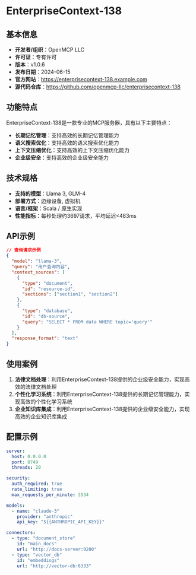 # EnterpriseContext-138

## 基本信息

- **开发者/组织**：OpenMCP LLC
- **许可证**：专有许可
- **版本**：v1.0.6
- **发布日期**：2024-06-15
- **官方网站**：https://enterprisecontext-138.example.com
- **源代码仓库**：https://github.com/openmcp-llc/enterprisecontext-138

## 功能特点

EnterpriseContext-138是一款专业的MCP服务器，具有以下主要特点：

- **长期记忆管理**：支持高效的长期记忆管理能力
- **语义搜索优化**：支持高效的语义搜索优化能力
- **上下文压缩优化**：支持高效的上下文压缩优化能力
- **企业级安全**：支持高效的企业级安全能力


## 技术规格

- **支持的模型**：Llama 3, GLM-4
- **部署方式**：边缘设备, 虚拟机
- **语言/框架**：Scala / 原生实现
- **性能指标**：每秒处理约3697请求，平均延迟<483ms

## API示例

```json
// 查询请求示例
{
  "model": "llama-3",
  "query": "用户查询内容",
  "context_sources": [
    {
      "type": "document",
      "id": "resource-id",
      "sections": ["section1", "section2"]
    },
    {
      "type": "database",
      "id": "db-source",
      "query": "SELECT * FROM data WHERE topic='query'"
    }
  ],
  "response_format": "text"
}
```

## 使用案例

1. **法律文档处理**：利用EnterpriseContext-138提供的企业级安全能力，实现高效的法律文档处理
2. **个性化学习系统**：利用EnterpriseContext-138提供的长期记忆管理能力，实现高效的个性化学习系统
3. **企业知识库集成**：利用EnterpriseContext-138提供的企业级安全能力，实现高效的企业知识库集成


## 配置示例

```yaml
server:
  host: 0.0.0.0
  port: 8749
  threads: 20

security:
  auth_required: true
  rate_limiting: true
  max_requests_per_minute: 3534

models:
  - name: "claude-3"
    provider: "anthropic"
    api_key: "${{ANTHROPIC_API_KEY}}"

connectors:
  - type: "document_store"
    id: "main_docs"
    url: "http://docs-server:9200"
  - type: "vector_db"
    id: "embeddings"
    url: "http://vector-db:6333"
```